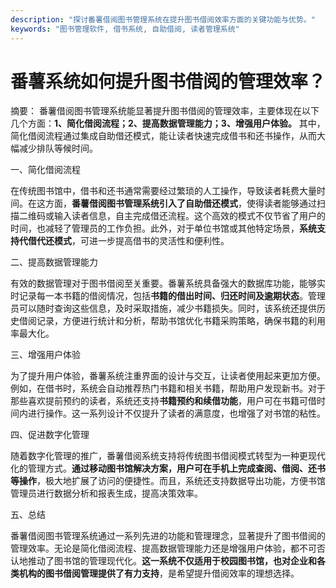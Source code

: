 ```yaml
---
description: "探讨番薯借阅图书管理系统在提升图书借阅效率方面的关键功能与优势。"
keywords: "图书管理软件, 借书系统, 自助借阅, 读者管理系统"
---
```

# 番薯系统如何提升图书借阅的管理效率？

摘要： 番薯借阅图书管理系统能显著提升图书借阅的管理效率，主要体现在以下几个方面：**1、简化借阅流程；2、提高数据管理能力；3、增强用户体验。** 其中，简化借阅流程通过集成自助借还模式，能让读者快速完成借书和还书操作，从而大幅减少排队等候时间。

一、简化借阅流程

在传统图书馆中，借书和还书通常需要经过繁琐的人工操作，导致读者耗费大量时间。在这方面，**番薯借阅图书管理系统引入了自助借还模式**，使得读者能够通过扫描二维码或输入读者信息，自主完成借还流程。这个高效的模式不仅节省了用户的时间，也减轻了管理员的工作负担。此外，对于单位书馆或其他特定场景，**系统支持代借代还模式**，可进一步提高借书的灵活性和便利性。

二、提高数据管理能力

有效的数据管理对于图书借阅至关重要。番薯系统具备强大的数据库功能，能够实时记录每一本书籍的借阅情况，包括**书籍的借出时间、归还时间及逾期状态**。管理员可以随时查询这些信息，及时采取措施，减少书籍损失。同时，该系统还提供历史借阅记录，方便进行统计和分析，帮助书馆优化书籍采购策略，确保书籍的利用率最大化。

三、增强用户体验

为了提升用户体验，番薯系统注重界面的设计与交互，让读者使用起来更加方便。例如，在借书时，系统会自动推荐热门书籍和相关书籍，帮助用户发现新书。对于那些喜欢提前预约的读者，系统还支持**书籍预约和续借功能**，用户可在书籍可借时间内进行操作。这一系列设计不仅提升了读者的满意度，也增强了对书馆的粘性。

四、促进数字化管理

随着数字化管理的推广，番薯借阅系统支持将传统图书借阅模式转型为一种更现代化的管理方式。**通过移动图书馆解决方案，用户可在手机上完成查阅、借阅、还书等操作**，极大地扩展了访问的便捷性。而且，系统还支持数据导出功能，方便书馆管理员进行数据分析和报表生成，提高决策效率。

五、总结

番薯借阅图书管理系统通过一系列先进的功能和管理理念，显著提升了图书借阅的管理效率。无论是简化借阅流程、提高数据管理能力还是增强用户体验，都不可否认地推动了图书馆的管理现代化。**这一系统不仅适用于校园图书馆，也对企业和各类机构的图书借阅管理提供了有力支持**，是希望提升借阅效率的理想选择。
